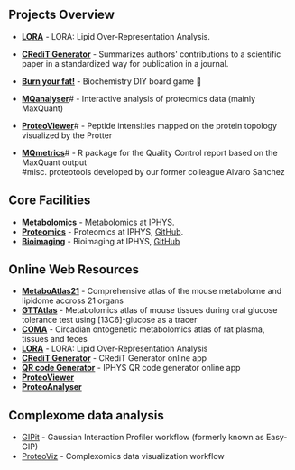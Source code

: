 ## Projects Overview

- **[LORA](https://github.com/IPHYS-Bioinformatics/LORA)** - LORA: Lipid Over-Representation Analysis.
- **[CRediT Generator](https://github.com/IPHYS-Bioinformatics/CRediT-Generator)** - Summarizes authors' contributions to a scientific paper in a standardized way for publication in a journal. 
- **[Burn your fat!](https://github.com/IPHYS-Bioinformatics/Burn_your_fat)** - Biochemistry DIY board game :game_die:

- **[MQanalyser](https://github.com/svalvaro/MQanalyser)**# - Interactive analysis of proteomics data (mainly MaxQuant)
- **[ProteoViewer](https://github.com/svalvaro/ProteoViewer)**# - Peptide intensities mapped on the protein topology visualized by the Protter
- **[MQmetrics](https://github.com/svalvaro/MQmetrics)**# - R package for the Quality Control report based on the MaxQuant output
<br> #misc. proteotools developed by our former colleague Alvaro Sanchez


## Core Facilities
- **[Metabolomics](https://metabolomics.fgu.cas.cz/index.html)** - Metabolomics at IPHYS.
- **[Proteomics](https://fgu.cas.cz/en/research-and-laboratories/service-departments/proteomics-service-laboratory/)** - Proteomics at IPHYS, [GitHub](https://github.com/ProteoLabKRC).
- **[Bioimaging](https://bioimaging.fgu.cas.cz/)** - Bioimaging at IPHYS, [GitHub](https://github.com/IPHYS-BIF)

## Online Web Resources
- **[MetaboAtlas21](https://metaboatlas21.metabolomics.fgu.cas.cz)** - Comprehensive atlas of the mouse metabolome and lipidome accross 21 organs
- **[GTTAtlas](https://gttatlas.metabolomics.fgu.cas.cz)** - Metabolomics atlas of mouse tissues during oral glucose tolerance test using [13C6]-glucose as a tracer
- **[COMA](https://coma.metabolomics.fgu.cas.cz)** - Circadian ontogenetic metabolomics atlas of rat plasma, tissues and feces
- **[LORA](https://lora.metabolomics.fgu.cas.cz)** - LORA: Lipid Over-Representation Analysis
- **[CRediT Generator](https://credit.metabolomics.fgu.cas.cz)** - CRediT Generator online app
- **[QR code Generator](https://qr.metabolomics.fgu.cas.cz)** - IPHYS QR code generator online app
- **[ProteoViewer](https://proteomics.fgu.cas.cz/ProteoViewer/)**
- **[ProteoAnalyser](https://proteomics.img.cas.cz/mqa/)**

## Complexome data analysis
- [GIPit](https://github.com/Rayyan-Tariq-Khan/GIPit) - Gaussian Interaction Profiler workflow (formerly known as Easy-GIP)
- [ProteoViz](https://github.com/Rayyan-Tariq-Khan/ProteoViz) - Complexomics data visualization workflow 

<!--

**Here are some ideas to get you started:**

🙋‍♀️ A short introduction - what is your organization all about?
🌈 Contribution guidelines - how can the community get involved?
👩‍💻 Useful resources - where can the community find your docs? Is there anything else the community should know?
🍿 Fun facts - what does your team eat for breakfast?
🧙 Remember, you can do mighty things with the power of [Markdown](https://docs.github.com/github/writing-on-github/getting-started-with-writing-and-formatting-on-github/basic-writing-and-formatting-syntax)
-->
